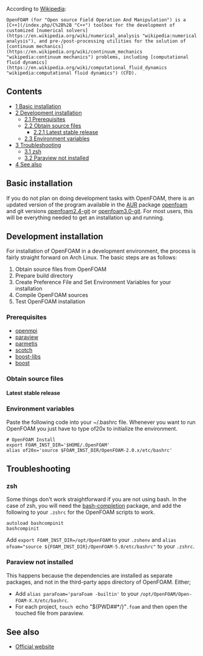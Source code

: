 According to [Wikipedia](https://en.wikipedia.org/wiki/OpenFOAM "wikipedia:OpenFOAM"):

	OpenFOAM (for "Open source Field Operation And Manipulation") is a [C++](/index.php/C%2B%2B "C++") toolbox for the development of customized [numerical solvers](https://en.wikipedia.org/wiki/numerical_analysis "wikipedia:numerical analysis"), and pre-/post-processing utilities for the solution of [continuum mechanics](https://en.wikipedia.org/wiki/continuum_mechanics "wikipedia:continuum mechanics") problems, including [computational fluid dynamics](https://en.wikipedia.org/wiki/computational_fluid_dynamics "wikipedia:computational fluid dynamics") (CFD).

## Contents

*   [1 Basic installation](#Basic_installation)
*   [2 Development installation](#Development_installation)
    *   [2.1 Prerequisites](#Prerequisites)
    *   [2.2 Obtain source files](#Obtain_source_files)
        *   [2.2.1 Latest stable release](#Latest_stable_release)
    *   [2.3 Environment variables](#Environment_variables)
*   [3 Troubleshooting](#Troubleshooting)
    *   [3.1 zsh](#zsh)
    *   [3.2 Paraview not installed](#Paraview_not_installed)
*   [4 See also](#See_also)

## Basic installation

If you do not plan on doing development tasks with OpenFOAM, there is an updated version of the program available in the [AUR](/index.php/AUR "AUR") package [openfoam](https://aur.archlinux.org/packages/openfoam/) and git versions [openfoam2.4-git](https://aur.archlinux.org/packages/openfoam2.4-git/) or [openfoam3.0-git](https://aur.archlinux.org/packages/openfoam3.0-git/). For most users, this will be everything needed to get an installation up and running.

## Development installation

For installation of OpenFOAM in a development environment, the process is fairly straight forward on Arch Linux. The basic steps are as follows:

1.  Obtain source files from OpenFOAM
2.  Prepare build directory
3.  Create Preference File and Set Environment Variables for your installation
4.  Compile OpenFOAM sources
5.  Test OpenFOAM installation

### Prerequisites

*   [openmpi](https://www.archlinux.org/packages/?name=openmpi)
*   [paraview](https://www.archlinux.org/packages/?name=paraview)
*   [parmetis](https://aur.archlinux.org/packages/parmetis/)
*   [scotch](https://aur.archlinux.org/packages/scotch/)
*   [boost-libs](https://www.archlinux.org/packages/?name=boost-libs)
*   [boost](https://www.archlinux.org/packages/?name=boost)

### Obtain source files

#### Latest stable release

### Environment variables

Paste the following code into your ~/.bashrc file. Whenever you want to run OpenFOAM you just have to type of20x to initialize the environment.

```
# OpenFOAM Install
export FOAM_INST_DIR='$HOME/.OpenFOAM'
alias of20x='source $FOAM_INST_DIR/OpenFOAM-2.0.x/etc/bashrc'
```

## Troubleshooting

### zsh

Some things don't work straightforward if you are not using bash. In the case of zsh, you will need the [bash-completion](https://www.archlinux.org/packages/?name=bash-completion) package, and add the following to your `.zshrc` for the OpenFOAM scripts to work.

```
autoload bashcompinit
bashcompinit
```

Add `export FOAM_INST_DIR=/opt/OpenFOAM` to your `.zshenv` and `alias ofoam="source ${FOAM_INST_DIR}/OpenFOAM-5.0/etc/bashrc"` to your `.zshrc`.

### Paraview not installed

This happens because the dependencies are installed as separate packages, and not in the third-party apps directory of OpenFOAM. Either;

*   Add `alias paraFoam='paraFoam -builtin'` to your `/opt/OpenFOAM/Open-FOAM-X.X/etc/bashrc`.
*   For each project, `touch `echo "${PWD##*/}"`.foam` and then open the touched file from paraview.

## See also

*   [Official website](https://openfoam.org/)